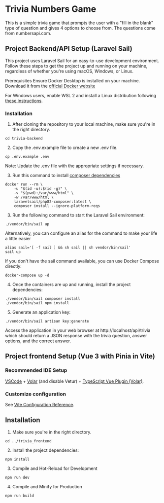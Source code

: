 # Trivia Numbers Game
This is a simple trivia game that prompts the user with a "fill in the blank" type of question and gives 4 options to choose from. The questions come from numbersapi.com. 

## Project Backend/API Setup (Laravel Sail)
This project uses Laravel Sail for an easy-to-use development environment. Follow these steps to get the project up and running on your machine, regardless of whether you're using macOS, Windows, or Linux.

Prerequisites
Ensure Docker Desktop is installed on your machine. Download it from the [official Docker website](https://www.docker.com/products/docker-desktop)

For Windows users, enable WSL 2 and install a Linux distribution following [these instructions](https://docs.microsoft.com/en-us/windows/wsl/install).


### Installation
1. After cloning the repository to your local machine, make sure you're in the right directory.

```
cd trivia-backend
```

2. Copy the .env.example file to create a new .env file.

```
cp .env.example .env
```
Note: Update the .env file with the appropriate settings if necessary.

3. Run this command to install [composer dependencies](https://laravel.com/docs/10.x/sail#installing-composer-dependencies-for-existing-projects)
```
docker run --rm \
    -u "$(id -u):$(id -g)" \
    -v "$(pwd):/var/www/html" \
    -w /var/www/html \
    laravelsail/php82-composer:latest \
    composer install --ignore-platform-reqs
```

3. Run the following command to start the Laravel Sail environment:

```
./vendor/bin/sail up
```
Alternatively, you can configure an alias for the command to make your life a little easier
```
alias sail='[ -f sail ] && sh sail || sh vendor/bin/sail'
sail up
```
If you don't have the sail command available, you can use Docker Compose directly:
```
docker-compose up -d
```

4. Once the containers are up and running, install the project dependencies:
```
./vendor/bin/sail composer install
./vendor/bin/sail npm install
```

5. Generate an application key:

```
./vendor/bin/sail artisan key:generate
```
Access the application in your web browser at http://localhost/api/trivia which should return a JSON response with the trivia question, answer options, and the correct answer.


## Project frontend Setup (Vue 3 with Pinia in Vite)

### Recommended IDE Setup

[VSCode](https://code.visualstudio.com/) + [Volar](https://marketplace.visualstudio.com/items?itemName=Vue.volar) (and disable Vetur) + [TypeScript Vue Plugin (Volar)](https://marketplace.visualstudio.com/items?itemName=Vue.vscode-typescript-vue-plugin).

### Customize configuration

See [Vite Configuration Reference](https://vitejs.dev/config/).

## Installation

1. Make sure you're in the right directory.

```
cd ../trivia_frontend
```
2. Install the project dependencies:
```
npm install
```

3. Compile and Hot-Reload for Development

```
npm run dev
```

4. Compile and Minify for Production

```
npm run build
```
